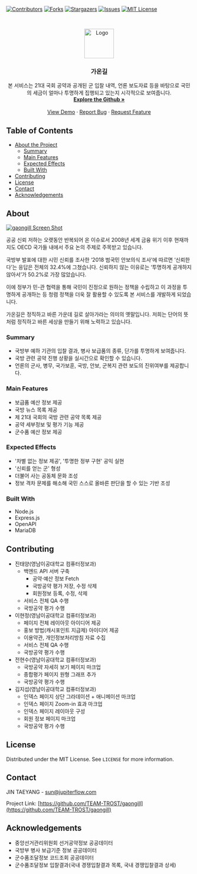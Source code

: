 [![Contributors][contributors-shield]][contributors-url]
[![Forks][forks-shield]][forks-url]
[![Stargazers][stars-shield]][stars-url]
[![Issues][issues-shield]][issues-url]
[![MIT License][license-shield]][license-url]



<!-- PROJECT LOGO -->
<br />
<p align="center">
  <a href="https://github.com/TEAM-TROST/gaongill">
    <img src="https://github.com/TEAM-TROST/gaongill/blob/master/_data/README.png?raw=true" alt="Logo" width="80" height="80">
  </a>

  <h3 align="center">가온길</h3>

  <p align="center">
    본 서비스는 21대 국회 공약과 공개된 군 입찰 내역, 언론 보도자료 등을 바탕으로 국민의 세금이 얼마나 투명하게 집행되고 있는지 시각적으로 보여줍니다.    
    <br />
    <a href="https://github.com/TEAM-TROST/gaongill"><strong>Explore the Github »</strong></a>
    <br />
    <br />
    <a href="https://mnd.dataportal.kr/">View Demo</a>
    ·
    <a href="https://github.com/TEAM-TROST/gaongill/issues">Report Bug</a>
    ·
    <a href="https://github.com/TEAM-TROST/gaongill/issues">Request Feature</a>
  </p>
</p>


<!-- TABLE OF CONTENTS -->
## Table of Contents

* [About the Project](#about)
  * [Summary](#summary)
  * [Main Features](#main-features)
  * [Expected Effects](#expected-effects)
  * [Built With](#built-With)
* [Contributing](#contributing)
* [License](#license)
* [Contact](#contact)
* [Acknowledgements](#acknowledgements)

<!-- ABOUT THE PROJECT -->
## About
[![gaongill Screen Shot](https://github.com/TEAM-TROST/gaongill/blob/master/_data/001.png?raw=true)](https://jupiterflow.com/project/9)

공공 신뢰 저하는 오랫동안 반복되어 온 이슈로서 2008년 세계 금융 위기 이후 현재까지도 OECD 국가들 내에서 주요 논의
주제로 주목받고 있습니다.  

국방부 발표에 대한 시민 신뢰를 조사한 ‘2018 범국민 안보의식 조사’에 따르면 ‘신뢰한다’는 응답은 전체의 32.4%에
그쳤습니다. 신뢰하지 않는 이유로는 ‘투명하게 공개하지 않아서’가 50.2%로 가장 많았습니다.  

이에 정부가 민-관 협력을 통해 국민이 진정으로 원하는 정책을 수립하고 이 과정을 투명하게 공개하는 등 청렴 정책을 더욱
잘 활용할 수 있도록 본 서비스를 개발하게 되었습니다.  

가온길은 정직하고 바른 가운데 길로 살아가라는 의미의 옛말입니다. 저희는 단어의 뜻처럼 정직하고 바른 세상을 만들기 위해
노력하고 있습니다.

### Summary
* 국방부 예하 기관의 입찰 결과, 병사 보급품의 종류, 단가를 투명하게 보여줍니다.
* 국방 관련 공약 진행 상황을 실시간으로 확인할 수 있습니다.
* 언론의 군사, 병무, 국가보훈, 국방, 안보, 군복지 관련 보도의 진위여부를 제공합니다.

### Main Features
* 보급품 예산 정보 제공
* 국방 뉴스 목록 제공
* 제 21대 국회의 국방 관련 공약 목록 제공
* 공약 세부정보 및 평가 기능 제공
* 군수품 예산 정보 제공

### Expected Effects
* '차별 없는 정보 제공', '투명한 정부 구현' 공익 실현
* '신뢰를 얻는 군' 형성
* 더불어 사는 공동체 문화 조성
* 정보 격차 문제를 해소해 국민 스스로 올바른 판단을 할 수 있는 기반 조성

### Built With
* Node.js
* Express.js
* OpenAPI
* MariaDB

<!-- CONTRIBUTING -->
## Contributing
* 진태양(영남이공대학교 컴퓨터정보과)
    * 백엔드 API 서버 구축
        * 공약·예산 정보 Fetch
        * 국방공약 평가 저장, 수정 삭제
        * 회원정보 등록, 수정, 삭제
    * 서비스 전체 QA 수행
    * 국방공약 평가 수행
* 이현정(영남이공대학교 컴퓨터정보과)
    * 페이지 전체 레이아웃 아이디어 제공
    * 홍보 방법(캐시포인트 지급제) 아이디어 제공
    * 이용약관, 개인정보처리방침 자료 수집
    * 서비스 전체 QA 수행
    * 국방공약 평가 수행
* 전현수(영남이공대학교 컴퓨터정보과)
    * 국방공약 자세히 보기 페이지 마크업
    * 종합평가 페이지 원형 그래프 추가
    * 국방공약 평가 수행
* 김지섭(영남이공대학교 컴퓨터정보과)
    * 인덱스 페이지 상단 그라데이션 + 애니메이션 마크업
    * 인덱스 페이지 Zoom-in 효과 마크업
    * 인덱스 페이지 레이아웃 구성
    * 회원 정보 페이지 마크업
    * 국방공약 평가 수행

<!-- LICENSE -->
## License
Distributed under the MIT License. See `LICENSE` for more information.

<!-- CONTACT -->
## Contact
JIN TAEYANG - sun@jupiterflow.com

Project Link: [https://github.com/TEAM-TROST/gaongill](https://github.com/TEAM-TROST/gaongill)


<!-- Acknowledgements -->
## Acknowledgements
* 중앙선거관리위원회 선거공약정보 공공데이터
* 국방부 병사 보급기준 정보 공공데이터
* 군수품조달정보 코드조회 공공데이터
* 군수품조달정보 입찰결과(국내 경쟁입찰결과 목록, 국내 경쟁입찰결과 상세)


<!-- MARKDOWN LINKS & IMAGES -->
<!-- https://www.markdownguide.org/basic-syntax/#reference-style-links -->
[contributors-shield]: https://img.shields.io/github/contributors/TEAM-TROST/gaongill?style=flat-square
[contributors-url]: https://github.com/TEAM-TROST/gaongill/graphs/contributors

[forks-shield]: https://img.shields.io/github/forks/TEAM-TROST/gaongill?style=flat-square
[forks-url]: https://github.com/TEAM-TROST/gaongill/network/members

[stars-shield]: https://img.shields.io/github/stars/TEAM-TROST/gaongill?style=flat-square
[stars-url]: https://github.com/TEAM-TROST/gaongill/stargazers

[issues-shield]: https://img.shields.io/github/issues/TEAM-TROST/gaongill?style=flat-square
[issues-url]: https://github.com/TEAM-TROST/gaongill/issues

[license-shield]: https://img.shields.io/github/license/TEAM-TROST/gaongill?style=flat-square
[license-url]: https://github.com/TEAM-TROST/gaongill/blob/master/LICENSE